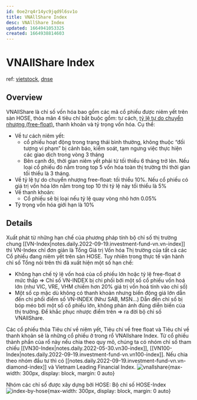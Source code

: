 ```yaml
---
id: 0oe2rq4r14yc9jqd9l6sv1o
title: VNAllShare Index
desc: VNAllShare Index
updated: 1664941053325
created: 1664938814603
---
```

# VNAllShare Index

ref: [vietstock](https://vietstock.vn/2020/08/tim-hieu-ve-vnallshare-index-3358-783742.htm), [dnse](https://www.dnse.com.vn/hoc/vnallshare-la-gi)

## Overview

VNAllShare là chỉ số vốn hóa bao gồm các mã cổ phiếu được niêm yết trên sàn HOSE, thỏa mãn 4 tiêu chí bắt buộc gồm: tư cách, [tỷ lệ tự do chuyển nhượng (free-float)](https://www.dnse.com.vn/hoc/free-float-la-gi), thanh khoản và tỷ trọng vốn hóa. Cụ thể:
- Về tư cách niêm yết: 
    - cổ phiếu hoạt động trong trạng thái bình thường, không thuộc “đối tượng vi phạm” bị cảnh báo, kiểm soát, tạm ngưng việc thực hiện các giao dịch trong vòng 3 tháng
    - Bên cạnh đó, thời gian niêm yết phải từ tối thiểu 6 tháng trở lên. Nếu loại cổ phiếu đó nằm trong top 5 vốn hóa toàn thị trường thì thời gian tối thiểu là 3 tháng.
- Về tỷ lệ tự do chuyển nhượng free-float: tối thiểu 10%. Nếu cổ phiếu có giá trị vốn hóa lớn nằm trong top 10 thì tỷ lệ này tối thiểu là 5%
- Về thanh khoản:
    - Cổ phiếu sẽ bị loại nếu tỷ lệ quay vòng nhỏ hơn 0.05%
- Tỷ trọng vốn hóa giới hạn là 10%

## Details

Xuất phát từ những hạn chế của phương pháp tính bộ chỉ số thị trường chung [[VN-Index|notes.daily.2022-09-19.investment-fund-vn.vn-index]] thì VN-Index chỉ đơn giản là Tổng Giá trị Vốn hóa Thị trường của tất cả các Cổ phiếu đang niêm yết trên sàn HOSE. Tuy nhiên trong thực tế vận hành chỉ số Tổng nói trên thì đã xuất hiện một số hạn chế:
- Không hạn chế tỷ lệ vốn hoá của cổ phiếu lớn hoặc tỷ lệ free-float ở mức thấp => Chỉ số VN-INDEX bị chi phối bới một số cổ phiếu vốn hoá lớn (như VIC, VRE, VHM chiếm hơn 20% giá trị vốn hoá tính vào chỉ số)
- Một số cp mặc dù không có thanh khoản nhưng biến động giá lớn dẫn đến chi phối điểm số VN-INDEX (Như SAB, MSN…)
Dẫn đến chỉ số bị bóp méo bới một số cổ phiếu lớn, không phản ánh đúng diễn biến của thị trường. Để khắc phục nhược điểm trên => ra đời bộ chỉ số VNAllShare.

Các cổ phiếu thỏa Tiêu chí về niêm yết, Tiêu chí về free float và Tiêu chí về thanh khoản sẽ là những cổ phiếu ở trong rổ VNAllshare Index. Từ cổ phiếu thành phần của rổ này nếu chia theo quy mô, chúng ta có nhóm chỉ số tham chiếu [[VN30-Index|notes.daily.2022-05-30.vn30-index]], [[VN100-Index|notes.daily.2022-09-19.investment-fund-vn.vn100-index]]. Nếu chia theo nhóm đầu tư thì có [[notes.daily.2022-09-19.investment-fund-vn.vn-diamond-index]] và Vietnam Leading Financial Index.
![vnallshare](https://image.vietstock.vn/2020/08/08/vnx-etf-ky-3-2.png){max-width: 300px, display: block, margin: 0 auto}

Nhóm các chỉ số được xây dựng bởi HOSE: Bộ chỉ số HOSE-Index
![index-by-hose](https://image.vietstock.vn/2020/07/18/etf-la-gi-ky-2-05.png){max-width: 300px, display: block, margin: 0 auto}